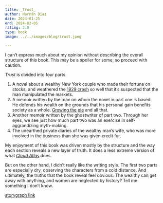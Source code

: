 ```yaml
---
title: _Trust_
author: Hernán Díaz
date: 2024-01-25
end: 2024-02-05
rating: 3.0
type: book
image: ../../images/blog/trust.jpeg

---
```

I can’t express much about my opinion without describing the overall structure of this book. This may be a spoiler for some, so proceed with caution.

_Trust_ is divided into four parts:
1. A novel about a wealthy New York couple who made their fortune on stocks, and weathered the [1929 crash](https://en.wikipedia.org/wiki/Wall_Street_Crash_of_1929) so well that it’s suspected that the man manipulated the markets.
2. A memoir written by the man on whom the novel in part one is based. He defends his wealth on the grounds that his personal gain benefits society as a whole. [Growing the pie](https://en.wikipedia.org/wiki/Growing_the_pie) and all that.
3. Another memoir written by the ghostwriter of part two. Through her eyes, we see just how much part two was an exercise in self-aggrandizing myth-making.
4. The unearthed private diaries of the wealthy man’s wife, who was more involved in the business than she was given credit for. 

My enjoyment of this book was driven mostly by the structure and the way each section reveals a new layer of truth. It does a less extreme version of what [_Cloud Atlas_](https://app.thestorygraph.com/books/22fe15a2-ddc3-458f-b79c-e740fa8c3f9a) does. 

But on the other hand, I didn’t really like the writing style. The first two parts are especially dry, observing the characters from a cold distance. And ultimately, the truths that the book reveal feel obvious. The wealthy can get away with anything, and women are neglected by history? Tell me something I don’t know.

[storygraph link](https://app.thestorygraph.com/books/7f752cd3-3435-4ee2-ae03-557ed41dfebd)